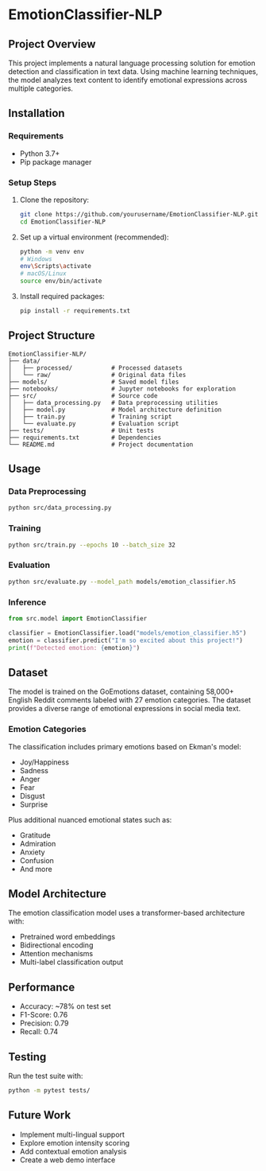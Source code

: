 # EmotionClassifier-NLP

## Project Overview
This project implements a natural language processing solution for emotion detection and classification in text data. Using machine learning techniques, the model analyzes text content to identify emotional expressions across multiple categories.

## Installation

### Requirements
- Python 3.7+
- Pip package manager

### Setup Steps
1. Clone the repository:
   ```bash
   git clone https://github.com/yourusername/EmotionClassifier-NLP.git
   cd EmotionClassifier-NLP
   ```

2. Set up a virtual environment (recommended):
   ```bash
   python -m venv env
   # Windows
   env\Scripts\activate
   # macOS/Linux
   source env/bin/activate
   ```

3. Install required packages:
   ```bash
   pip install -r requirements.txt
   ```

## Project Structure
```
EmotionClassifier-NLP/
├── data/
│   ├── processed/           # Processed datasets
│   └── raw/                 # Original data files
├── models/                  # Saved model files
├── notebooks/               # Jupyter notebooks for exploration
├── src/                     # Source code
│   ├── data_processing.py   # Data preprocessing utilities
│   ├── model.py             # Model architecture definition
│   ├── train.py             # Training script
│   └── evaluate.py          # Evaluation script
├── tests/                   # Unit tests
├── requirements.txt         # Dependencies
└── README.md                # Project documentation
```

## Usage

### Data Preprocessing
```bash
python src/data_processing.py
```

### Training
```bash
python src/train.py --epochs 10 --batch_size 32
```

### Evaluation
```bash
python src/evaluate.py --model_path models/emotion_classifier.h5
```

### Inference
```python
from src.model import EmotionClassifier

classifier = EmotionClassifier.load("models/emotion_classifier.h5")
emotion = classifier.predict("I'm so excited about this project!")
print(f"Detected emotion: {emotion}")
```

## Dataset
The model is trained on the GoEmotions dataset, containing 58,000+ English Reddit comments labeled with 27 emotion categories. The dataset provides a diverse range of emotional expressions in social media text.

### Emotion Categories
The classification includes primary emotions based on Ekman's model:
- Joy/Happiness
- Sadness
- Anger
- Fear
- Disgust
- Surprise

Plus additional nuanced emotional states such as:
- Gratitude
- Admiration
- Anxiety
- Confusion
- And more

## Model Architecture
The emotion classification model uses a transformer-based architecture with:
- Pretrained word embeddings
- Bidirectional encoding
- Attention mechanisms
- Multi-label classification output

## Performance
- Accuracy: ~78% on test set
- F1-Score: 0.76
- Precision: 0.79
- Recall: 0.74

## Testing
Run the test suite with:
```bash
python -m pytest tests/
```

## Future Work
- Implement multi-lingual support
- Explore emotion intensity scoring
- Add contextual emotion analysis
- Create a web demo interface

